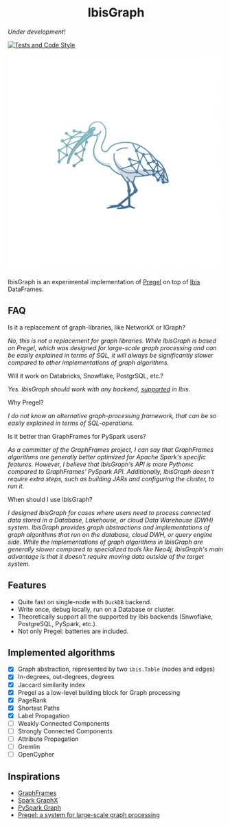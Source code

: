 <h1 style="text-align: center"><b>IbisGraph</b></h1>

*Under development!*

[![Tests and Code Style](https://github.com/SemyonSinchenko/ibisgraph/actions/workflows/python-ci.yml/badge.svg)](https://github.com/SemyonSinchenko/ibisgraph/actions/workflows/python-ci.yml)

<p align="center">
  <img src="https://github.com/SemyonSinchenko/ibisgraph/blob/initial-development/static/logo.png?raw=true" alt="IbisGraph logo" width="600px"/>
</p>

IbisGraph is an experimental implementation of [Pregel](https://research.google/pubs/pregel-a-system-for-large-scale-graph-processing/) on top of [Ibis](https://ibis-project.org/) DataFrames.

## FAQ

Is it a replacement of graph-libraries, like NetworkX or IGraph?

*No, this is not a replacement for graph libraries. While IbisGraph is based on Pregel, which was designed for large-scale graph processing and can be easily explained in terms of SQL, it will always be significantly slower compared to other implementations of graph algorithms.*

Will it work on Databricks, Snowflake, PostgrSQL, etc.?

*Yes. IbisGraph should work with any backend, [supported](https://ibis-project.org/backends/support/matrix) in Ibis.*

Why Pregel?

*I do not know an alternative graph-processing framework, that can be so easily explained in terms of SQL-operations.*

Is it better than GraphFrames for PySpark users?

*As a committer of the GraphFrames project, I can say that GraphFrames algorithms are generally better optimized for Apache Spark's specific features. However, I believe that IbisGraph's API is more Pythonic compared to GraphFrames' PySpark API. Additionally, IbisGraph doesn't require extra steps, such as building JARs and configuring the cluster, to run it.*

When should I use IbisGraph?

*I designed IbisGraph for cases where users need to process connected data stored in a Database, Lakehouse, or cloud Data Warehouse (DWH) system. IbisGraph provides graph abstractions and implementations of graph algorithms that run on the database, cloud DWH, or query engine side. While the implementations of graph algorithms in IbisGraph are generally slower compared to specialized tools like Neo4j, IbisGraph's main advantage is that it doesn't require moving data outside of the target system.*

## Features

- Quite fast on single-node with `DuckDB` backend.
- Write once, debug locally, run on a Database or cluster.
- Theoretically support all the supported by Ibis backends (Snwoflake, PostgreSQL, PySpark, etc.).
- Not only Pregel: batteries are included.

## Implemented algorithms

- [x] Graph abstraction, represented by two `ibis.Table` (nodes and edges)
- [x] In-degrees, out-degrees, degrees
- [x] Jaccard similarity index
- [x] Pregel as a low-level building block for Graph processing
- [x] PageRank
- [x] Shortest Paths
- [x] Label Propagation
- [ ] Weakly Connected Components
- [ ] Strongly Connected Components
- [ ] Attribute Propagation
- [ ] Gremlin
- [ ] OpenCypher

## Inspirations

- [GraphFrames](https://github.com/graphframes/graphframes)
- [Spark GraphX](https://spark.apache.org/graphx/)
- [PySpark Graph](https://github.com/aktungmak/pyspark-graph)
- [Pregel: a system for large-scale graph processing](https://research.google/pubs/pregel-a-system-for-large-scale-graph-processing/)
